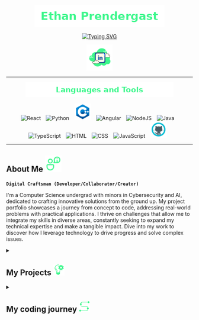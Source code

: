 <p align="center">
  <a href="https://github.com/ep626">
    <img alt="Ethan Prendergast" src="./images/ethan_prendergast_30px.png" />
  </a>
</p>

<p align="center">
  <a href="https://git.io/typing-svg">
  <img src="https://readme-typing-svg.demolab.com?font=Fira+Code&pause=1000&color=3DF78C&center=true&random=true&width=435&lines=Software+Developer;AI%2FML+Engineer;QA+Engineer;IT+Admin;3%2B+Years+Coding+Experience" alt="Typing SVG" /></a>
</p>

<!-- Social icons section -->
<p align="center">
  <a href="https://www.linkedin.com/in/ethan-prendergast/"><img width="70px" alt="LinkedIn" title="LinkedIn" src="./images/icons8-linkedin-100.png"/></a>
</p>

---
<p align="center">
  <img alt="Languages and tools" src="./images/languages_and_tools_20px.png" />
</p>

<p align="center">
  <img alt="React" width="45px" style="padding-right:10px;" src="https://media0.giphy.com/media/v1.Y2lkPTc5MGI3NjExNmtmcm9sdnZ6OTNvemg2ZHJhNDAyMnpiZmdrOWhvMnNxNm1wcWQ1eCZlcD12MV9pbnRlcm5hbF9naWZfYnlfaWQmY3Q9cw/RJzm826vu7WbJvBtxX/giphy.gif" />
  <img alt="Python" width="45px" style="padding-right:10px;" src="https://cdn.jsdelivr.net/gh/devicons/devicon/icons/python/python-plain.svg" />
  <img alt="C++" width="45px" style="padding-right:10px;" src="./images/c++.png" />
  <img alt="Angular" width="45px" style="padding-right:10px;" src="https://cdn.jsdelivr.net/gh/devicons/devicon/icons/angularjs/angularjs-plain.svg" />
  <img alt="NodeJS" width="45px" style="padding-right:10px;" src="https://cdn.jsdelivr.net/gh/devicons/devicon/icons/nodejs/nodejs-original.svg" />
  <img alt="Java" width="45px" style="padding-right:10px;" src="https://cdn.jsdelivr.net/gh/devicons/devicon/icons/java/java-original.svg"/>
  <img alt="TypeScript" width="45px" style="padding-right:10px;" src="https://cdn.jsdelivr.net/gh/devicons/devicon/icons/typescript/typescript-plain.svg" />
  <img alt="HTML" width="45px" style="padding-right:10px;" src="https://cdn.jsdelivr.net/gh/devicons/devicon/icons/html5/html5-plain.svg" />
  <img alt="CSS" width="45px" style="padding-right:10px;" src="https://cdn.jsdelivr.net/gh/devicons/devicon/icons/css3/css3-plain.svg" />
  <img alt="JavaScript" width="45px" style="padding-right:10px;" src="https://cdn.jsdelivr.net/gh/devicons/devicon/icons/javascript/javascript-plain.svg" />
  <img alt="GitHub" width="45px" style="padding-right:10px;" src="./images/github.png" />
</p>

---
<p style="center">
  <h2>About Me
    <img alt = "about me" width="45px" style="padding-right:10px;" src="./images/icons8-about-me-96.png"/>
  </h2>
  <p>

  **`Digital Craftsman (Developer/Collaborator/Creator)`**
  </br>
  </p>
  I'm a Computer Science undergrad with minors in Cybersecurity and AI, dedicated to crafting innovative solutions from the ground up. My project portfolio showcases a journey from concept to code, addressing real-world problems with practical applications. I thrive on challenges that allow me to integrate my skills in diverse areas, constantly seeking to expand my technical expertise and make a tangible impact. Dive into my work to discover how I leverage technology to drive progress and solve complex issues.
</p>

<details close>
  <summary><h2>My Projects 
  <img alt="project" width="30px" style="padding-right:10px;" src="./images/idea.png">
  </h2>
  </summary>
  <p align="left">
    <a href="https://github.com/ep626/Top-10-Games">
    <img width="278" src="https://github-readme-stats.vercel.app/api/pin/?username=ep626&repo=Top-10-Games&theme=react&bg_color=1F222E&title_color=3DF78C&hide_border=true&icon_color=F8D866&show_icons=false" alt="Top-10-Games"></a>
    <a href="https://github.com/ep626/Cryptogoraphy">
    <img width="278" src="https://github-readme-stats.vercel.app/api/pin/?username=ep626&repo=Cryptogoraphy&theme=react&bg_color=1F222E&title_color=3DF78C&hide_border=true&icon_color=F8D866&show_icons=false"alt="Cryptogoraphy"></a>
    <a href="https://github.com/ep626/screenshotGallery">
    <img width="278" src="https://github-readme-stats.vercel.app/api/pin/?username=ep626&repo=screenshotGallery&theme=react&bg_color=1F222E&title_color=3DF78C&hide_border=true&icon_color=F8D866&show_icons=false"alt="screenshotGallery"></a>
  </p>
</details>

<details close>
  <summary>
    <h2>
      My coding journey
      <img alt="project" width="30px" style="padding-right:10px;" src="./images/journey.png">
    </h2>
  </summary>
</details>